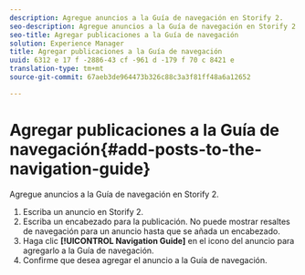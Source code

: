 ```yaml
---
description: Agregue anuncios a la Guía de navegación en Storify 2.
seo-description: Agregue anuncios a la Guía de navegación en Storify 2.
seo-title: Agregar publicaciones a la Guía de navegación
solution: Experience Manager
title: Agregar publicaciones a la Guía de navegación
uuid: 6312 e 17 f -2886-43 cf -961 d -179 f 70 c 8421 e
translation-type: tm+mt
source-git-commit: 67aeb3de964473b326c88c3a3f81ff48a6a12652

---
```



# Agregar publicaciones a la Guía de navegación{#add-posts-to-the-navigation-guide}

Agregue anuncios a la Guía de navegación en Storify 2.

1. Escriba un anuncio en Storify 2.
1. Escriba un encabezado para la publicación. No puede mostrar resaltes de navegación para un anuncio hasta que se añada un encabezado.
1. Haga clic **[!UICONTROL Navigation Guide]** en el icono del anuncio para agregarlo a la Guía de navegación.
1. Confirme que desea agregar el anuncio a la Guía de navegación.
